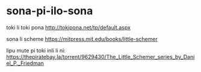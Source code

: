 # sona-pi-ilo-sona

toki li toki pona http://tokipona.net/tp/default.aspx

sona li scheme https://mitpress.mit.edu/books/little-schemer

lipu mute pi toki inli li ni: https://thepiratebay.la/torrent/9629430/The_Little_Schemer_series_by_Daniel_P._Friedman